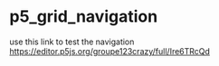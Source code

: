 # p5_grid_navigation
use this link to test the navigation
https://editor.p5js.org/groupe123crazy/full/Ire6TRcQd
